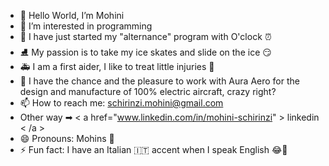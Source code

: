 - 👋 Hello World, I’m Mohini <br>
- 👀 I’m interested in programming <br>
- 🌱 I have just started my "alternance" program with O'clock ⏰ <br>
- ⛸️ My passion is to take my ice skates and slide on the ice 😏 <br>
- 🚑 I am a first aider, I like to treat little injuries 🤕 <br>
- 🛫 I have the chance and the pleasure to work with Aura Aero for the design and manufacture of 100% electric aircraft, crazy right? <br>
- 📫 How to reach me: schirinzi.mohini@gmail.com <br>
- Other way ➡  < a href="www.linkedin.com/in/mohini-schirinzi" > linkedin < /a >
- 😄 Pronouns: Mohins 🙈 <br>
- ⚡ Fun fact: I have an Italian 🇮🇹 accent when I speak English 😂🫠

<!---
Mohinsch/Mohinsch is a ✨ special ✨ repository because its `README.md` (this file) appears on your GitHub profile.
You can click the Preview link to take a look at your changes.
--->
